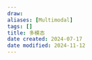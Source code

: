 ```yaml
---
draw:
aliases: [Multimodal]
tags: []
title: 多模态
date created: 2024-07-17
date modified: 2024-11-12
---
```

